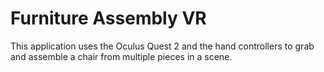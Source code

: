 # Furniture Assembly VR

This application uses the Oculus Quest 2 and the hand controllers to grab and assemble a chair from multiple pieces in a scene.
